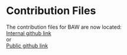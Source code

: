 # Contribution Files

The contribution files for BAW are now located:  
[Internal github link](https://github.ibm.com/dba/baw-app-toolkit)  
or  
[Public github link](https://github.com/icp4a/baw-toolkit)

